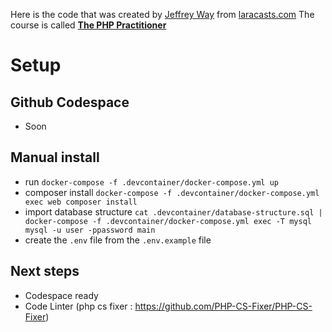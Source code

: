 Here is the code that was created by [Jeffrey Way](https://github.com/JeffreyWay) from [laracasts.com](https://laracasts.com/)
The course is called [**The PHP Practitioner**](https://laracasts.com/series/php-for-beginners)

# Setup

## Github Codespace

- Soon

## Manual install

- run `docker-compose -f .devcontainer/docker-compose.yml up`
- composer install `docker-compose -f .devcontainer/docker-compose.yml exec web composer install`
- import database structure `cat .devcontainer/database-structure.sql | docker-compose -f .devcontainer/docker-compose.yml exec -T mysql mysql -u user -ppassword main`
- create the `.env` file from the `.env.example` file

## Next steps

- Codespace ready
- Code Linter (php cs fixer : https://github.com/PHP-CS-Fixer/PHP-CS-Fixer)

